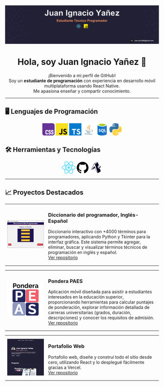 <p align="center">
  <img src="./assets/Icons/Banner Linkedin.svg" alt="Banner" />
</p>

<h1 align="center">Hola, soy Juan Ignacio Yañez 👋</h1>

<p align="center">
  ¡Bienvenido a mi perfil de GitHub!<br>
  Soy un <strong>estudiante de programación</strong> con experiencia en desarrollo móvil multiplataforma usando React Native.<br>
  Me apasiona enseñar y compartir conocimiento.
</p>

---

## 🖥️ Lenguajes de Programación

<p align="center">
  <img src="./assets/Icons/Official_CSS_Logo.svg.png" alt="CSS" height="40"/>
  <img src="./assets/Icons/Unofficial_JavaScript_logo_2.svg.png" alt="JavaScript" height="40"/>
  <img src="./assets/Icons/typescript-icon-svgrepo-com.svg" alt="Python" height="40"/>
  <img src="./assets/Icons/181_Java_logo_logos-512.webp" alt="Java" height="40"/>
  <img src="./assets/Icons/SQL.png" alt="SQL" height="40"/>
  <img src="./assets/Icons/Python-logo-notext.svg.png" alt="Python" height="40"/>
</p>

## 🛠️ Herramientas y Tecnologías

<p align="center">
  <img src="./assets/Icons/React-icon.svg.png" alt="React" height="40"/>
  <img src="./assets/Icons/GitHub_Invertocat_Logo.svg.png" alt="GitHub" height="40"/>
  <img src="./assets/Icons/ExpoLogo.png" alt="Expo" height="40"/>
</p>

---

## 📈 Proyectos Destacados

<div align="center">
  <table>
    <tr>
      <td width="120">
        <img src="./assets/Icons/IMG-proyecto.jpeg" alt="Nombre del Proyecto" width="200"/>
      </td>
      <td>
        <h3>Diccionario del programador, Inglés-Español</h3>
        <p>
          Diccionario interactivo con +4000 términos para programadores, aplicando Python y Tkinter para la interfaz gráfica. Este sistema permite agregar, eliminar, buscar y visualizar términos técnicos de programación en inglés y español.<br>
          <a href="https://github.com/Panconhu3vo/Ejercicio-Integrado">Ver repositorio</a>
        </p>
      </td>
    </tr>
  </table>
</div>

<div align="center">
  <table>
    <tr>
      <td width="120">
        <img src="./assets//Icons/Icon-PPAES-1024x1024.png" alt="Nombre del Proyecto" width="200"/>
      </td>
      <td>
        <h3>Pondera PAES</h3>
        <p>
          Aplicación móvil diseñada para asistir a estudiantes interesados en la educación superior, proporcionando herramientas para calcular puntajes de ponderación, explorar información detallada de carreras universitarias (grados, duración, descripciones) y conocer los requisitos de admisión.<br>
          <a href="https://github.com/Panconhu3vo/Pondera-PAES">Ver repositorio</a>
        </p>
      </td>
    </tr>
  </table>
</div>
<div align="center">
  <table>
    <tr>
      <td width="120">
        <img src="./assets/Icons//PortfolioWeb.png" alt="Nombre del Proyecto" width="200"/>
      </td>
      <td>
        <h3>Portafolio Web</h3>
        <p>
          Portafolio web, diseñe y construí todo el sitio desde cero, utilizando React y lo desplegué fácilmente gracias a Vercel.<br>
          <a href="https://github.com/Panconhu3vo/mi-portafolio">Ver repositorio</a>
        </p>
      </td>
    </tr>
  </table>
</div>
